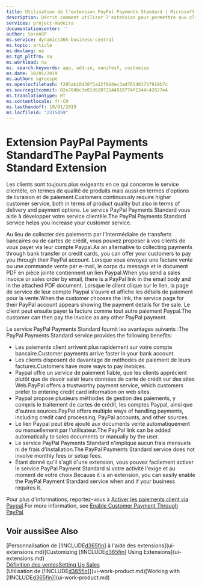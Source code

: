```yaml
---
title: Utilisation de l'extension PayPal Payments Standard | Microsoft Docs
description: Décrit comment utiliser l'extension pour permettre aux clients d'effectuer des paiements avec Paypal.
services: project-madeira
documentationcenter: ''
author: SorenGP
ms.service: dynamics365-business-central
ms.topic: article
ms.devlang: na
ms.tgt_pltfrm: na
ms.workload: na
ms. search.keywords: app, add-in, manifest, customize
ms.date: 10/01/2019
ms.author: sgroespe
ms.openlocfilehash: f295ab10d30f5a22f924ec3ad76548375f929b7c
ms.sourcegitcommit: 02e704bc3e01d62072144919774f1244c42827e4
ms.translationtype: HT
ms.contentlocale: fr-CH
ms.lasthandoff: 10/01/2019
ms.locfileid: "2315459"
---
```

# <a name="the-paypal-payments-standard-extension"></a><span data-ttu-id="50850-103">Extension PayPal Payments Standard</span><span class="sxs-lookup"><span data-stu-id="50850-103">The PayPal Payments Standard Extension</span></span>
<span data-ttu-id="50850-104">Les clients sont toujours plus exigeants en ce qui concerne le service clientèle, en termes de qualité de produits mais aussi en termes d'options de livraison et de paiement.</span><span class="sxs-lookup"><span data-stu-id="50850-104">Customers continuously require higher customer service, both in terms of product quality but also in terms of delivery and payment options.</span></span> <span data-ttu-id="50850-105">Le service PayPal Payments Standard vous aide à développer votre service clientèle.</span><span class="sxs-lookup"><span data-stu-id="50850-105">The PayPal Payments Standard service helps you increase your customer service.</span></span>

<span data-ttu-id="50850-106">Au lieu de collecter des paiements par l'intermédiaire de transferts bancaires ou de cartes de crédit, vous pouvez proposer à vos clients de vous payer via leur compte Paypal.</span><span class="sxs-lookup"><span data-stu-id="50850-106">As an alternative to collecting payments through bank transfer or credit cards, you can offer your customers to pay you through their PayPal account.</span></span> <span data-ttu-id="50850-107">Lorsque vous envoyez une facture vente ou une commande vente par e-mail, le corps du message et le document PDF en pièce jointe contiennent un lien Paypal.</span><span class="sxs-lookup"><span data-stu-id="50850-107">When you send a sales invoice or sales order by email, there is a PayPal link in the email body and in the attached PDF document.</span></span> <span data-ttu-id="50850-108">Lorsque le client clique sur le lien, la page de service de leur compte Paypal s'ouvre et affiche les détails de paiement pour la vente.</span><span class="sxs-lookup"><span data-stu-id="50850-108">When the customer chooses the link, the service page for their PayPal account appears showing the payment details for the sale.</span></span> <span data-ttu-id="50850-109">Le client peut ensuite payer la facture comme tout autre paiement Paypal.</span><span class="sxs-lookup"><span data-stu-id="50850-109">The customer can then pay the invoice as any other PayPal payment.</span></span>

<span data-ttu-id="50850-110">Le service PayPal Payments Standard fournit les avantages suivants :</span><span class="sxs-lookup"><span data-stu-id="50850-110">The PayPal Payments Standard service provides the following benefits:</span></span>

* <span data-ttu-id="50850-111">Les paiements client arrivent plus rapidement sur votre compte bancaire.</span><span class="sxs-lookup"><span data-stu-id="50850-111">Customer payments arrive faster in your bank account.</span></span>
* <span data-ttu-id="50850-112">Les clients disposent de davantage de méthodes de paiement de leurs factures.</span><span class="sxs-lookup"><span data-stu-id="50850-112">Customers have more ways to pay invoices.</span></span>
* <span data-ttu-id="50850-113">Paypal offre un service de paiement fiable, que les clients apprécient plutôt que de devoir saisir leurs données de carte de crédit sur des sites Web.</span><span class="sxs-lookup"><span data-stu-id="50850-113">PayPal offers a trustworthy payment service, which customers prefer to entering credit card information on web sites.</span></span>
* <span data-ttu-id="50850-114">Paypal propose plusieurs méthodes de gestion des paiements, y compris le traitement de cartes de crédit, les comptes Paypal, ainsi que d'autres sources.</span><span class="sxs-lookup"><span data-stu-id="50850-114">PayPal offers multiple ways of handling payments, including credit card processing, PayPal accounts, and other sources.</span></span>
* <span data-ttu-id="50850-115">Le lien Paypal peut être ajouté aux documents vente automatiquement ou manuellement par l'utilisateur.</span><span class="sxs-lookup"><span data-stu-id="50850-115">The PayPal link can be added automatically to sales documents or manually by the user.</span></span>
* <span data-ttu-id="50850-116">Le service PayPal Payments Standard n'implique aucun frais mensuels ni de frais d'installation.</span><span class="sxs-lookup"><span data-stu-id="50850-116">The PayPal Payments Standard service does not involve monthly fees or setup fees.</span></span>
* <span data-ttu-id="50850-117">Étant donné qu'il s'agit d'une extension, vous pouvez facilement activer le service PayPal Payment Standard si votre activité l'exige et au moment de votre choix.</span><span class="sxs-lookup"><span data-stu-id="50850-117">Because it is an extension, you can easily enable the PayPal Payment Standard service when and if your business requires it.</span></span>  

<span data-ttu-id="50850-118">Pour plus d'informations, reportez-vous à [Activer les paiements client via Paypal](sales-how-enable-payment-service-extensions.md).</span><span class="sxs-lookup"><span data-stu-id="50850-118">For more information, see [Enable Customer Payment Through PayPal](sales-how-enable-payment-service-extensions.md).</span></span>

## <a name="see-also"></a><span data-ttu-id="50850-119">Voir aussi</span><span class="sxs-lookup"><span data-stu-id="50850-119">See Also</span></span>
<span data-ttu-id="50850-120">[Personnalisation de [!INCLUDE[d365fin](includes/d365fin_md.md)] à l'aide des extensions](ui-extensions.md)</span><span class="sxs-lookup"><span data-stu-id="50850-120">[Customizing [!INCLUDE[d365fin](includes/d365fin_md.md)] Using Extensions](ui-extensions.md)</span></span>  
[<span data-ttu-id="50850-121">Définition des ventes</span><span class="sxs-lookup"><span data-stu-id="50850-121">Setting Up Sales</span></span>](sales-setup-sales.md)  
<span data-ttu-id="50850-122">[Utilisation de [!INCLUDE[d365fin](includes/d365fin_md.md)]](ui-work-product.md)</span><span class="sxs-lookup"><span data-stu-id="50850-122">[Working with [!INCLUDE[d365fin](includes/d365fin_md.md)]](ui-work-product.md)</span></span>
